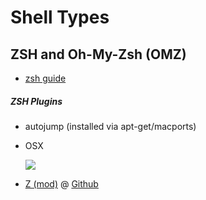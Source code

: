 # Shell Types

## ZSH and Oh-My-Zsh (OMZ)
- [zsh guide](http://zsh.sourceforge.net/Guide/zshguide06.html)

##### ZSH Plugins
- autojump (installed via apt-get/macports)
- OSX

    ![](https://raw.githubusercontent.com/sethc23/sethc23.github.io/master/_wiki/Linux_Unix/osx_zsh.jpg)

- [Z (mod)](https://github.com/rupa/z) @  [Github](https://raw.githubusercontent.com/rupa/z/master/README)
